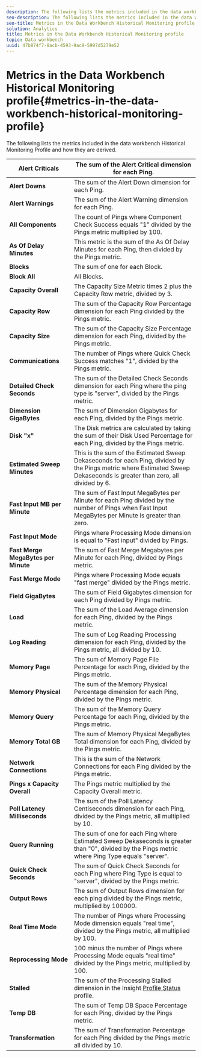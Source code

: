 ```yaml
---
description: The following lists the metrics included in the data workbench Historical Monitoring Profile and how they are derived.
seo-description: The following lists the metrics included in the data workbench Historical Monitoring Profile and how they are derived.
seo-title: Metrics in the Data Workbench Historical Monitoring profile
solution: Analytics
title: Metrics in the Data Workbench Historical Monitoring profile
topic: Data workbench
uuid: 47b874f7-8acb-4593-9ac9-5997d5279e52
---
```


# Metrics in the Data Workbench Historical Monitoring profile{#metrics-in-the-data-workbench-historical-monitoring-profile}

The following lists the metrics included in the data workbench Historical Monitoring Profile and how they are derived.

|  **Alert Criticals** | The sum of the Alert Critical dimension for each Ping.  |
|---|---|
|  **Alert Downs** | The sum of the Alert Down dimension for each Ping.  |
|  **Alert Warnings** | The sum of the Alert Warning dimension for each Ping.  |
|  **All Components** | The count of Pings where Component Check Success equals "1" divided by the Pings metric multiplied by 100.  |
|  **As Of Delay Minutes** | This metric is the sum of the As Of Delay Minutes for each Ping, then divided by the Pings metric.  |
|  **Blocks** | The sum of one for each Block.  |
|  **Block All** | All Blocks.  |
|  **Capacity Overall** | The Capacity Size Metric times 2 plus the Capacity Row metric, divided by 3.  |
|  **Capacity Row** | The sum of the Capacity Row Percentage dimension for each Ping divided by the Pings metric.  |
|  **Capacity Size** | The sum of the Capacity Size Percentage dimension for each Ping, divided by the Pings metric.  |
|  **Communications** | The number of Pings where Quick Check Success matches "1", divided by the Pings metric.  |
|  **Detailed Check Seconds** | The sum of the Detailed Check Seconds dimension for each Ping where the ping type is "server", divided by the Pings metric.  |
|  **Dimension GigaBytes** | The sum of Dimension Gigabytes for each Ping, divided by the Pings metric.  |
|  **Disk "x"** | The Disk metrics are calculated by taking the sum of their Disk Used Percentage for each Ping, divided by the Pings metric.  |
|  **Estimated Sweep Minutes** | This is the sum of the Estimated Sweep Dekaseconds for each Ping, divided by the Pings metric where Estimated Sweep Dekaseconds is greater than zero, all divided by 6.  |
|  **Fast Input MB per Minute** | The sum of Fast Input MegaBytes per Minute for each Ping divided by the number of Pings when Fast Input MegaBytes per Minute is greater than zero.  |
|  **Fast Input Mode** | Pings where Processing Mode dimension is equal to "Fast input" divided by Pings.  |
|  **Fast Merge MegaBytes per Minute** | The sum of Fast Merge Megabytes per Minute for each Ping, divided by Pings metric.  |
|  **Fast Merge Mode** | Pings where Processing Mode equals "fast merge" divided by the Pings metric.  |
|  **Field GigaBytes** | The sum of Field Gigabytes dimension for each Ping divided by Pings metric.  |
|  **Load** | The sum of the Load Average dimension for each Ping, divided by the Pings metric.  |
|  **Log Reading** | The sum of Log Reading Processing dimension for each Ping, divided by the Pings metric, all divided by 10.  |
|  **Memory Page** | The sum of Memory Page File Percentage for each Ping, divided by the Pings metric.  |
|  **Memory Physical** | The sum of the Memory Physical Percentage dimension for each Ping, divided by the Pings metric.  |
|  **Memory Query** | The sum of the Memory Query Percentage for each Ping, divided by the Pings metric.  |
|  **Memory Total GB** | The sum of Memory Physical MegaBytes Total dimension for each Ping, divided by the Pings metric.  |
|  **Network Connections** | This is the sum of the Network Connections for each Ping divided by the Pings metric.  |
|  **Pings x Capacity Overall** | The Pings metric multiplied by the Capacity Overall metric.  |
|  **Poll Latency Milliseconds** | The sum of the Poll Latency Centiseconds dimension for each Ping, divided by the Pings metric, all multiplied by 10.  |
|  **Query Running** | The sum of one for each Ping where Estimated Sweep Dekaseconds is greater than "0", divided by the Pings metric where Ping Type equals "server".  |
|  **Quick Check Seconds** | The sum of Quick Check Seconds for each Ping where Ping Type is equal to "server", divided by the Pings metric.  |
|  **Output Rows** | The sum of Output Rows dimension for each ping divided by the Pings metric, multiplied by 100000.  |
|  **Real Time Mode** | The number of Pings where Processing Mode dimension equals "real time", divided by the Pings metric, all multiplied by 100.  |
|  **Reprocessing Mode** | 100 minus the number of Pings where Processing Mode equals "real time" divided by the Pings metric, multiplied by 100.  |
|  **Stalled** |The sum of the Processing Stalled dimension in the Insight [Profile Status](../../../home/monitoring-installation/monitoring-appendix/monitoring-profile-status.md#concept-d4cd7da41c8a42bab4aea25418264e64) profile.  |
|  **Temp DB** | The sum of Temp DB Space Percentage for each Ping, divided by the Pings metric.  |
|  **Transformation** | The sum of Transformation Percentage for each Ping divided by the Pings metric all divided by 10.  |

